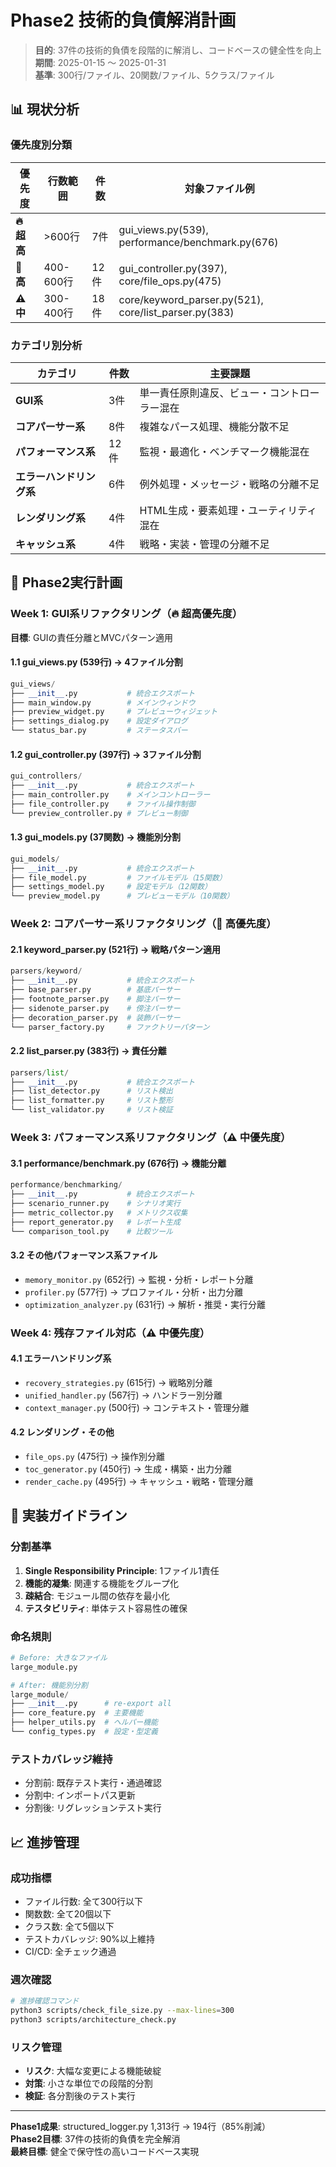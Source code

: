 # Phase2 技術的負債解消計画

> **目的**: 37件の技術的負債を段階的に解消し、コードベースの健全性を向上\
> **期間**: 2025-01-15 ～ 2025-01-31\
> **基準**: 300行/ファイル、20関数/ファイル、5クラス/ファイル

## 📊 現状分析

### 優先度別分類
| 優先度 | 行数範囲 | 件数 | 対象ファイル例 |
|--------|----------|------|----------------|
| **🔥 超高** | >600行 | 7件 | gui_views.py(539), performance/benchmark.py(676) |
| **🚨 高** | 400-600行 | 12件 | gui_controller.py(397), core/file_ops.py(475) |
| **⚠️ 中** | 300-400行 | 18件 | core/keyword_parser.py(521), core/list_parser.py(383) |

### カテゴリ別分析
| カテゴリ | 件数 | 主要課題 |
|----------|------|----------|
| **GUI系** | 3件 | 単一責任原則違反、ビュー・コントローラー混在 |
| **コアパーサー系** | 8件 | 複雑なパース処理、機能分散不足 |
| **パフォーマンス系** | 12件 | 監視・最適化・ベンチマーク機能混在 |
| **エラーハンドリング系** | 6件 | 例外処理・メッセージ・戦略の分離不足 |
| **レンダリング系** | 4件 | HTML生成・要素処理・ユーティリティ混在 |
| **キャッシュ系** | 4件 | 戦略・実装・管理の分離不足 |

## 🎯 Phase2実行計画

### Week 1: GUI系リファクタリング（🔥 超高優先度）
**目標**: GUIの責任分離とMVCパターン適用

#### 1.1 gui_views.py (539行) → 4ファイル分割
```python
gui_views/
├── __init__.py           # 統合エクスポート
├── main_window.py        # メインウィンドウ
├── preview_widget.py     # プレビューウィジェット
├── settings_dialog.py    # 設定ダイアログ
└── status_bar.py         # ステータスバー
```

#### 1.2 gui_controller.py (397行) → 3ファイル分割
```python
gui_controllers/
├── __init__.py           # 統合エクスポート
├── main_controller.py    # メインコントローラー
├── file_controller.py    # ファイル操作制御
└── preview_controller.py # プレビュー制御
```

#### 1.3 gui_models.py (37関数) → 機能別分割
```python
gui_models/
├── __init__.py           # 統合エクスポート
├── file_model.py         # ファイルモデル（15関数）
├── settings_model.py     # 設定モデル（12関数）
└── preview_model.py      # プレビューモデル（10関数）
```

### Week 2: コアパーサー系リファクタリング（🚨 高優先度）

#### 2.1 keyword_parser.py (521行) → 戦略パターン適用
```python
parsers/keyword/
├── __init__.py           # 統合エクスポート
├── base_parser.py        # 基底パーサー
├── footnote_parser.py    # 脚注パーサー
├── sidenote_parser.py    # 傍注パーサー
├── decoration_parser.py  # 装飾パーサー
└── parser_factory.py     # ファクトリーパターン
```

#### 2.2 list_parser.py (383行) → 責任分離
```python
parsers/list/
├── __init__.py           # 統合エクスポート
├── list_detector.py      # リスト検出
├── list_formatter.py     # リスト整形
└── list_validator.py     # リスト検証
```

### Week 3: パフォーマンス系リファクタリング（⚠️ 中優先度）

#### 3.1 performance/benchmark.py (676行) → 機能分離
```python
performance/benchmarking/
├── __init__.py           # 統合エクスポート
├── scenario_runner.py    # シナリオ実行
├── metric_collector.py   # メトリクス収集
├── report_generator.py   # レポート生成
└── comparison_tool.py    # 比較ツール
```

#### 3.2 その他パフォーマンス系ファイル
- `memory_monitor.py` (652行) → 監視・分析・レポート分離
- `profiler.py` (577行) → プロファイル・分析・出力分離
- `optimization_analyzer.py` (631行) → 解析・推奨・実行分離

### Week 4: 残存ファイル対応（⚠️ 中優先度）

#### 4.1 エラーハンドリング系
- `recovery_strategies.py` (615行) → 戦略別分離
- `unified_handler.py` (567行) → ハンドラー別分離
- `context_manager.py` (500行) → コンテキスト・管理分離

#### 4.2 レンダリング・その他
- `file_ops.py` (475行) → 操作別分離
- `toc_generator.py` (450行) → 生成・構築・出力分離
- `render_cache.py` (495行) → キャッシュ・戦略・管理分離

## 🔧 実装ガイドライン

### 分割基準
1. **Single Responsibility Principle**: 1ファイル1責任
2. **機能的凝集**: 関連する機能をグループ化
3. **疎結合**: モジュール間の依存を最小化
4. **テスタビリティ**: 単体テスト容易性の確保

### 命名規則
```python
# Before: 大きなファイル
large_module.py

# After: 機能別分割
large_module/
├── __init__.py      # re-export all
├── core_feature.py  # 主要機能
├── helper_utils.py  # ヘルパー機能
└── config_types.py  # 設定・型定義
```

### テストカバレッジ維持
- 分割前: 既存テスト実行・通過確認
- 分割中: インポートパス更新
- 分割後: リグレッションテスト実行

## 📈 進捗管理

### 成功指標
- ファイル行数: 全て300行以下
- 関数数: 全て20個以下
- クラス数: 全て5個以下
- テストカバレッジ: 90%以上維持
- CI/CD: 全チェック通過

### 週次確認
```bash
# 進捗確認コマンド
python3 scripts/check_file_size.py --max-lines=300
python3 scripts/architecture_check.py
```

### リスク管理
- **リスク**: 大幅な変更による機能破綻
- **対策**: 小さな単位での段階的分割
- **検証**: 各分割後のテスト実行

---

**Phase1成果**: structured_logger.py 1,313行 → 194行（85%削減）\
**Phase2目標**: 37件の技術的負債を完全解消\
**最終目標**: 健全で保守性の高いコードベース実現
